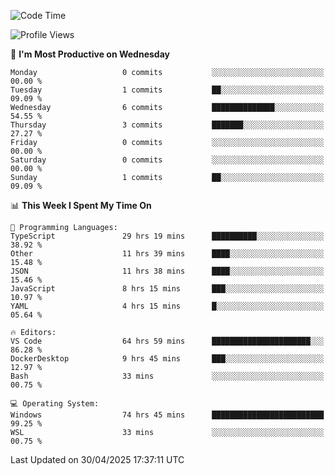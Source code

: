 <!--START_SECTION:waka-->
![Code Time](http://img.shields.io/badge/Code%20Time-4%2C793%20hrs%2046%20mins-blue)

![Profile Views](http://img.shields.io/badge/Profile%20Views-0-blue)

📅 **I'm Most Productive on Wednesday** 

```text
Monday                   0 commits           ░░░░░░░░░░░░░░░░░░░░░░░░░   00.00 % 
Tuesday                  1 commits           ██░░░░░░░░░░░░░░░░░░░░░░░   09.09 % 
Wednesday                6 commits           ██████████████░░░░░░░░░░░   54.55 % 
Thursday                 3 commits           ███████░░░░░░░░░░░░░░░░░░   27.27 % 
Friday                   0 commits           ░░░░░░░░░░░░░░░░░░░░░░░░░   00.00 % 
Saturday                 0 commits           ░░░░░░░░░░░░░░░░░░░░░░░░░   00.00 % 
Sunday                   1 commits           ██░░░░░░░░░░░░░░░░░░░░░░░   09.09 % 
```


📊 **This Week I Spent My Time On** 

```text
💬 Programming Languages: 
TypeScript               29 hrs 19 mins      ██████████░░░░░░░░░░░░░░░   38.92 % 
Other                    11 hrs 39 mins      ████░░░░░░░░░░░░░░░░░░░░░   15.48 % 
JSON                     11 hrs 38 mins      ████░░░░░░░░░░░░░░░░░░░░░   15.46 % 
JavaScript               8 hrs 15 mins       ███░░░░░░░░░░░░░░░░░░░░░░   10.97 % 
YAML                     4 hrs 15 mins       █░░░░░░░░░░░░░░░░░░░░░░░░   05.64 % 

🔥 Editors: 
VS Code                  64 hrs 59 mins      ██████████████████████░░░   86.28 % 
DockerDesktop            9 hrs 45 mins       ███░░░░░░░░░░░░░░░░░░░░░░   12.97 % 
Bash                     33 mins             ░░░░░░░░░░░░░░░░░░░░░░░░░   00.75 % 

💻 Operating System: 
Windows                  74 hrs 45 mins      █████████████████████████   99.25 % 
WSL                      33 mins             ░░░░░░░░░░░░░░░░░░░░░░░░░   00.75 % 
```


 Last Updated on 30/04/2025 17:37:11 UTC
<!--END_SECTION:waka-->
